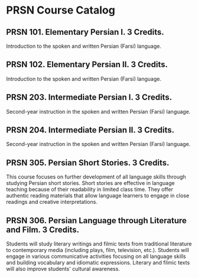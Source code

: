 # PRSN Course Catalog

## PRSN 101. Elementary Persian I. 3 Credits.

Introduction to the spoken and written Persian (Farsi) language.

## PRSN 102. Elementary Persian II. 3 Credits.

Introduction to the spoken and written Persian (Farsi) language.

## PRSN 203. Intermediate Persian I. 3 Credits.

Second-year instruction in the spoken and written Persian (Farsi) language.

## PRSN 204. Intermediate Persian II. 3 Credits.

Second-year instruction in the spoken and written Persian (Farsi) language.

## PRSN 305. Persian Short Stories. 3 Credits.

This course focuses on further development of all language skills through studying Persian short stories. Short stories are effective in language teaching because of their readability in limited class time. They offer authentic reading materials that allow language learners to engage in close readings and creative interpretations.

## PRSN 306. Persian Language through Literature and Film. 3 Credits.

Students will study literary writings and filmic texts from traditional literature to contemporary media (including plays, film, television, etc.). Students will engage in various communicative activities focusing on all language skills and building vocabulary and idiomatic expressions. Literary and filmic texts will also improve students' cultural awareness.


